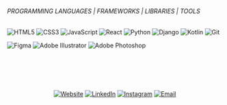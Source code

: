 
###### PROGRAMMING LANGUAGES | FRAMEWORKS | LIBRARIES | TOOLS </br>
![HTML5](https://img.shields.io/badge/-HTML5-000000?style=for-the-badge&logo=HTML5)
![CSS3](https://img.shields.io/badge/-CSS3-000000?style=for-the-badge&logo=CSS3)
![JavaScript](https://img.shields.io/badge/-JavaScript-000000?style=for-the-badge&logo=javascript)
![React](https://img.shields.io/badge/-React-000000?style=for-the-badge&logo=react)
![Python](https://img.shields.io/badge/-Python-000000?style=for-the-badge&logo=python)
![Django](https://img.shields.io/badge/-Django-000000?style=for-the-badge&logo=django)
![Kotlin](https://img.shields.io/badge/-Kotlin-000000?style=for-the-badge&logo=kotlin)
![Git](http://img.shields.io/badge/-Git-000000?style=for-the-badge&logo=Git)

![Figma](http://img.shields.io/badge/-Figma-000000?style=for-the-badge&logo=figma)
![Adobe Illustrator](https://img.shields.io/badge/-Adobe%20Illustrator-000000?style=for-the-badge&logo=Adobe%20Illustrator)
![Adobe Photoshop](https://img.shields.io/badge/-Photoshop-000000?style=for-the-badge&logo=Adobe%20Photoshop&logoColor=31A8FF&labelColor=000000)

</br></br></br></br>



<p align="center">
<a href="https://www.soniauwamahoro.com/"><img alt="Website" src="https://img.shields.io/badge/Website-www.soniauwamahoro.com-blue?style=flat-square&logo=google-chrome"></a>
<a href="https://www.linkedin.com/in/sonia-uwamahoro/"><img alt="LinkedIn" src="https://img.shields.io/badge/LinkedIn-Sonia%20Uwamahoro-blue?style=flat-square&logo=linkedin"></a>
<a href="https://www.instagram.com/sonie.a_/"><img alt="Instagram" src="https://img.shields.io/badge/Instagram-sonie.a_-blue?style=flat-square&logo=instagram"></a>
<a href="mailto:soniauwamahooro@gmail.com"><img alt="Email" src="https://img.shields.io/badge/Email-soniauwamahooro@gmail.com-blue?style=flat-square&logo=gmail"></a>
</p>
